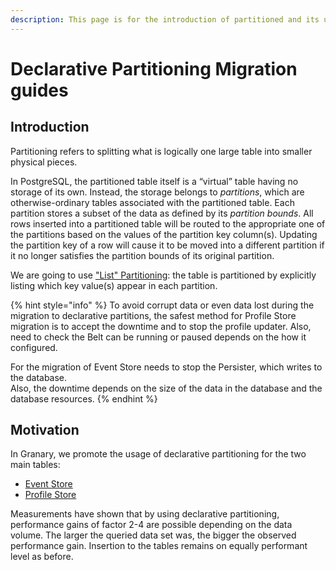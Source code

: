 ```yaml
---
description: This page is for the introduction of partitioned and its use.
---
```


# Declarative Partitioning Migration guides

## Introduction

Partitioning refers to splitting what is logically one large table into smaller physical pieces.

In PostgreSQL, the partitioned table itself is a “virtual” table having no storage of its own. Instead, the storage belongs to _partitions_, which are otherwise-ordinary tables associated with the partitioned table. Each partition stores a subset of the data as defined by its _partition bounds_. All rows inserted into a partitioned table will be routed to the appropriate one of the partitions based on the values of the partition key column\(s\). Updating the partition key of a row will cause it to be moved into a different partition if it no longer satisfies the partition bounds of its original partition. 

We are going to use ["List" Partitioning](https://www.postgresql.org/docs/12/ddl-partitioning.html): the table is partitioned by explicitly listing which key value\(s\) appear in each partition.

{% hint style="info" %}
To avoid corrupt data or even data lost during the migration to declarative partitions, the safest method for Profile Store migration is to accept the downtime and to stop the profile updater. Also, need to check the Belt can be running or paused depends on the how it configured.

For the migration of Event Store needs to stop the Persister, which writes to the database.  
Also, the downtime depends on the size of the data in the database and the database resources.
{% endhint %}

## Motivation

In Granary, we promote the usage of declarative partitioning for the two main tables:

* [Event Store](../../../developer-reference/dataflow/event-store/#table-eventstore)
* [Profile Store](../../../developer-reference/dataflow/profile-store/#table-profilestore)

Measurements have shown that by using declarative partitioning, performance gains of factor 2-4 are possible depending on the data volume. The larger the queried data set was, the bigger the observed performance gain. Insertion to the tables remains on equally performant level as before.

